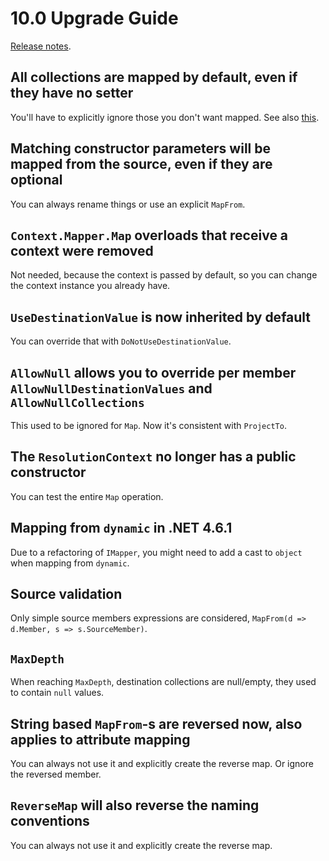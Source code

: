 # 10.0 Upgrade Guide

[Release notes](https://github.com/AutoMapper/AutoMapper/releases/tag/v10.0.0).

## All collections are mapped by default, even if they have no setter

You'll have to explicitly ignore those you don't want mapped. See
also [this](https://github.com/AutoMapper/AutoMapper/issues/3449#issuecomment-651522397).

## Matching constructor parameters will be mapped from the source, even if they are optional

You can always rename things or use an explicit `MapFrom`.

## `Context.Mapper.Map` overloads that receive a context were removed

Not needed, because the context is passed by default, so you can change the context instance you already have.

## `UseDestinationValue` is now inherited by default

You can override that with `DoNotUseDestinationValue`.

## `AllowNull` allows you to override per member `AllowNullDestinationValues` and `AllowNullCollections`

This used to be ignored for `Map`. Now it's consistent with `ProjectTo`.

## The `ResolutionContext` no longer has a public constructor

You can test the entire `Map` operation.

## Mapping from `dynamic` in .NET 4.6.1

Due to a refactoring of `IMapper`, you might need to add a cast to `object` when mapping from `dynamic`.

## Source validation

Only simple source members expressions are considered, `MapFrom(d => d.Member, s => s.SourceMember)`.

## `MaxDepth`

When reaching `MaxDepth`, destination collections are null/empty, they used to contain `null` values.

## String based `MapFrom`-s are reversed now, also applies to attribute mapping

You can always not use it and explicitly create the reverse map. Or ignore the reversed member.

## `ReverseMap` will also reverse the naming conventions

You can always not use it and explicitly create the reverse map.
